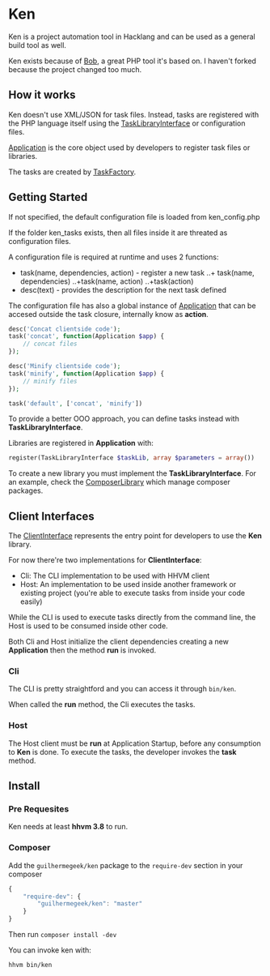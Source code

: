 Ken
====================

Ken is a project automation tool in Hacklang and can be used as a general build tool as well.

Ken exists because of [Bob](https://github.com/CHH/bob), a great PHP tool it's based on. I haven't forked because the project changed too much.

## How it works

Ken doesn't use XML/JSON for task files. Instead, tasks are registered with the PHP language itself using the [TaskLibraryInterface](src/Ken/Interfaces/TaskLibraryInterface.php) or configuration files.

[Application](src/Ken/Application.php) is the core object used by developers to register task files or libraries.

The tasks are created by [TaskFactory](src/Ken/TaskFactory.php).

## Getting Started

If not specified, the default configuration file is loaded from ken_config.php

If the folder ken_tasks exists, then all files inside it are threated as configuration files.

A configuration file is required at runtime and uses 2 functions:

+ task(name, dependencies, action) - register a new task
..+ task(name, dependencies)
..+task(name, action)
..+task(action)
+ desc(text) - provides the description for the next task defined

The configuration file has also a global instance of [Application](src/Ken/Application.php) that can be accesed outside the task closure, internally know as **action**.

```php
desc('Concat clientside code');
task('concat', function(Application $app) {
	// concat files
});

desc('Minify clientside code');
task('minify', function(Application $app) {
	// minify files
});

task('default', ['concat', 'minify'])
```

To provide a better OOO approach, you can define tasks instead with **TaskLibraryInterface**.

Libraries are registered in **Application** with:

```php
register(TaskLibraryInterface $taskLib, array $parameters = array())
```

To create a new library you must implement the **TaskLibraryInterface**. For an example, check the [ComposerLibrary](src/Ken/Library/ComposerLibrary.php) which manage composer packages. 


## Client Interfaces

The [ClientInterface](src/Ken/Interfaces/ClientInterface.php) represents the entry point for developers to use the **Ken** library.

For now there're two implementations for **ClientInterface**:

+ Cli: The CLI implementation to be used with HHVM client
+ Host: An implementation to be used inside another framework or existing project (you're able to execute tasks from inside your code easily)

While the CLI is used to execute tasks directly from the command line, the Host is used to be consumed inside other code.


Both Cli and Host initialize the client dependencies creating a new **Application** then the method **run** is invoked.

### Cli

The CLI is pretty straightford and you can access it through `bin/ken`.

When called the **run** method, the Cli executes the tasks.

### Host

The Host client must be **run** at Application Startup, before any consumption to **Ken** is done. 
To execute the tasks, the developer invokes the **task** method.


## Install

### Pre Requesites

Ken needs at least **hhvm 3.8** to run.

### Composer

Add the `guilhermegeek/ken` package to the `require-dev` section in your composer

```javascript
{
	"require-dev": {
		"guilhermegeek/ken": "master"
	}
}
```

Then run `composer install -dev`

You can invoke ken with:

```
hhvm bin/ken
```